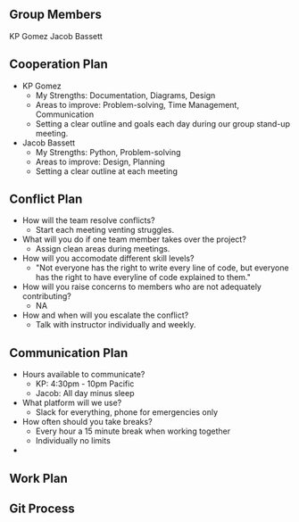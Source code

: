 ## Group Members
KP Gomez
Jacob Bassett

## Cooperation Plan
* KP Gomez
  * My Strengths: Documentation, Diagrams, Design
  * Areas to improve: Problem-solving, Time Management, Communication
  * Setting a clear outline and goals each day during our group stand-up meeting.
* Jacob Bassett
  * My Strengths: Python, Problem-solving
  * Areas to improve: Design, Planning
  * Setting a clear outline at each meeting
       
## Conflict Plan
* How will the team resolve conflicts?
  * Start each meeting venting struggles.
* What will you do if one team member takes over the project?
  * Assign clean areas during meetings.
* How will you accomodate different skill levels?
  * "Not everyone has the right to write every line of code, but everyone has the right to have everyline of code explained to them."
* How will you raise concerns to members who are not adequately contributing?
  * NA
* How and when will you escalate the conflict?
  * Talk with instructor individually and weekly.

## Communication Plan
* Hours available to communicate?
  * KP: 4:30pm - 10pm Pacific
  * Jacob: All day minus sleep 
* What platform will we use?
  * Slack for everything, phone for emergencies only
* How often should you take breaks?
  * Every hour a 15 minute break when working together
  * Individually no limits
*     

## Work Plan

## Git Process

